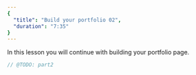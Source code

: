 ```yaml
---
{
  "title": "Build your portfolio 02",
  "duration": "7:35"
}
---
```

In this lesson you will continue with building your portfolio page.

```js
// @TODO: part2
```
